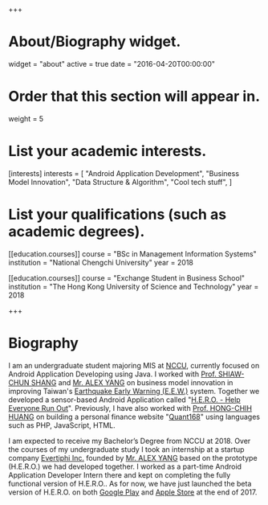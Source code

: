 +++
# About/Biography widget.
widget = "about"
active = true
date = "2016-04-20T00:00:00"

# Order that this section will appear in.
weight = 5

# List your academic interests.
[interests]
  interests = [
    "Android Application Development",
    "Business Model Innovation",
    "Data Structure & Algorithm",
    "Cool tech stuff",
  ]

# List your qualifications (such as academic degrees).
[[education.courses]]
  course = "BSc in Management Information Systems"
  institution = "National Chengchi University"
  year = 2018

[[education.courses]]
  course = "Exchange Student in Business School"
  institution = "The Hong Kong University of Science and Technology"
  year = 2018
 
+++

# Biography

I am an undergraduate student majoring MIS at <a href="http://www.nccu.edu.tw/?locale=en">NCCU</a>, currently focused on Android Application Developing using Java. I worked with <a href="http://www.mis2.nccu.edu.tw/en/Faculty/Faculty_01/SHIAW-CHUN-SHANG-1784053" target="_blank">Prof. SHIAW-CHUN SHANG</a> and <a href="https://www.linkedin.com/in/alex-yang-3045392a/">Mr. ALEX YANG</a> on business model innovation in improving Taiwan's <a href="https://earthquake.usgs.gov/research/earlywarning/">Earthquake Early Warning (E.E.W.)</a> system. Together we developed a sensor-based Android Application called "<a href="https://github.com/kevinyu0506/EarthquakeApp">H.E.R.O. - Help Everyone Run Out</a>". Previously, I have also worked with <a href="http://rmi.nccu.edu.tw/en/Members1/%E9%BB%83-%E6%B3%93%E6%99%BA-93151481">Prof. HONG-CHIH HUANG</a> on building a personal finance website "<a href="http://140.119.86.174/quant168/index.php">Quant168</a>" using languages such as PHP, JavaScript, HTML.

I am expected to receive my Bachelor’s Degree from NCCU at 2018. Over the courses of my undergraduate study I took an internship at a startup company <a href="http://www.evertiphi.com/">Evertiphi Inc.</a> founded by <a href="https://www.linkedin.com/in/alex-yang-3045392a/">Mr. ALEX YANG</a> based on the prototype (H.E.R.O.) we had developed together. I worked as a part-time Android Application Developer Intern there and kept on completing the fully functional version of H.E.R.O.. As for now, we have just launched the beta version of H.E.R.O. on both <a href="https://play.google.com/store/apps/details?id=com.evertiphi.herov2">Google Play</a> and <a href="https://itunes.apple.com/tw/app/h-e-r-o-earthquake-alert/id1276497257?mt=8">Apple Store</a> at the end of 2017.
